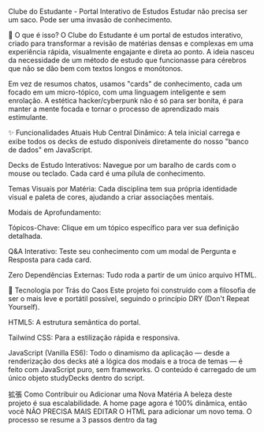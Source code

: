 Clube do Estudante - Portal Interativo de Estudos
Estudar não precisa ser um saco. Pode ser uma invasão de conhecimento.

🤔 O que é isso?
O Clube do Estudante é um portal de estudos interativo, criado para transformar a revisão de matérias densas e complexas em uma experiência rápida, visualmente engajante e direta ao ponto. A ideia nasceu da necessidade de um método de estudo que funcionasse para cérebros que não se dão bem com textos longos e monótonos.

Em vez de resumos chatos, usamos "cards" de conhecimento, cada um focado em um micro-tópico, com uma linguagem inteligente e sem enrolação. A estética hacker/cyberpunk não é só para ser bonita, é para manter a mente focada e tornar o processo de aprendizado mais estimulante.

✨ Funcionalidades Atuais
Hub Central Dinâmico: A tela inicial carrega e exibe todos os decks de estudo disponíveis diretamente do nosso "banco de dados" em JavaScript.

Decks de Estudo Interativos: Navegue por um baralho de cards com o mouse ou teclado. Cada card é uma pílula de conhecimento.

Temas Visuais por Matéria: Cada disciplina tem sua própria identidade visual e paleta de cores, ajudando a criar associações mentais.

Modais de Aprofundamento:

Tópicos-Chave: Clique em um tópico específico para ver sua definição detalhada.

Q&A Interativo: Teste seu conhecimento com um modal de Pergunta e Resposta para cada card.

Zero Dependências Externas: Tudo roda a partir de um único arquivo HTML.

🚀 Tecnologia por Trás do Caos
Este projeto foi construído com a filosofia de ser o mais leve e portátil possível, seguindo o princípio DRY (Don't Repeat Yourself).

HTML5: A estrutura semântica do portal.

Tailwind CSS: Para a estilização rápida e responsiva.

JavaScript (Vanilla ES6): Todo o dinamismo da aplicação — desde a renderização dos decks até a lógica dos modais e a troca de temas — é feito com JavaScript puro, sem frameworks. O conteúdo é carregado de um único objeto studyDecks dentro do script.

拡張 Como Contribuir ou Adicionar uma Nova Matéria
A beleza deste projeto é sua escalabilidade. A home page agora é 100% dinâmica, então você NÃO PRECISA MAIS EDITAR O HTML para adicionar um novo tema. O processo se resume a 3 passos dentro da tag <script> no final do arquivo.

Passo 1: Adicionar os Dados da Matéria
Tudo começa no objeto studyDecks. Ele é o nosso banco de dados. Para criar uma nova matéria, adicione uma nova entrada a este objeto.

Exemplo: Vamos criar uma matéria de "Cibersegurança" com o tema cyan.

const studyDecks = {
    gp: { /* ... dados de Gestão de Projetos ... */ },
    te: { /* ... dados de Tópicos em Engenharia ... */ },
    java: { /* ... dados de Java ... */ },
    ai: { /* ... dados de IA ... */ },
    prog: { /* ... dados de Programação ... */ },

    // SUA NOVA MATÉRIA ENTRA AQUI
    cyber: {
        title: "Cibersegurança",
        theme: "cyan", // Escolha um nome de tema único
        icon: `<svg>...</svg>`, // Cole seu SVG aqui
        summary: "Aprenda a se defender no mundo digital, de phishing a firewalls.",
        cards: [
            // Array de cards
            {
                id: 1,
                title: "O que é Phishing?",
                tip: "A pescaria de trouxas da internet.",
                description: "...",
                topics: ["Engenharia Social", "E-mails Falsos"],
                topicsDetails: [
                    { title: "Engenharia Social", content: "<p>...</p>" },
                    { title: "E-mails Falsos", content: "<p>...</p>" }
                ],
                question: "...",
                answer: "..."
            },
            // ... mais cards
        ]
    }
};

Passo 2: Definir as Cores do Novo Tema (CSS)
Para que o seu novo theme: "cyan" funcione visualmente, você precisa ensinar ao CSS quais cores usar.

Vá para a tag <style> no início do arquivo e adicione as regras de cor para o seu novo tema, seguindo o padrão existente.

/* --- ESTILOS DOS MODAIS E SCROLLBARS --- */
.modal-content.theme-yellow::-webkit-scrollbar-thumb { background-color: #facc15; }
/* ADICIONE AQUI */
.modal-content.theme-cyan::-webkit-scrollbar-thumb { background-color: #22d3ee; } /* Cor principal do tema */

/* --- ANIMAÇÕES DE PULSO --- */
@keyframes pulse-yellow { /* ... */ }
/* ADICIONE AQUI */
@keyframes pulse-sky { /* Usando 'sky' como cor de destaque (accent) */
    0%, 100% { box-shadow: 0 0 2px #38bdf8; }
    50% { box-shadow: 0 0 8px #38bdf8, 0 0 10px #38bdf8; }
}

.qa-button.theme-yellow { animation: pulse-yellow 2s infinite; }
/* ADICIONE AQUI */
.qa-button.theme-cyan { animation: pulse-sky 2s infinite; } /* Conecta o botão ao novo keyframe */

Passo 3: Mapear o Tema no Script (JavaScript)
Finalmente, avise ao JavaScript qual é a cor principal e a cor de destaque (accent) do seu novo tema. Dentro da função applyTheme, adicione seu tema ao themeMap.

function applyTheme(theme) {
    const themeMap = {
        purple: { main: 'purple', accent: 'pink'},
        green: { main: 'green', accent: 'amber'},
        orange: { main: 'orange', accent: 'red'},
        blue: { main: 'blue', accent: 'cyan'},
        yellow: { main: 'yellow', accent: 'lime'},
        // ADICIONE AQUI
        cyan: { main: 'cyan', accent: 'sky'} 
    }
    const currentTheme = themeMap[theme] || themeMap.purple;
    // ... o resto da função continua igual
}

E é isso! Salve o arquivo. Ao abri-lo, o script irá ler automaticamente sua nova matéria no studyDecks e renderizar o card na tela inicial, já com a cor, ícone e textos corretos. A mágica da programação dinâmica!

💖 Dedicatória e Criador
Este projeto é, antes de tudo, uma ferramenta de batalha. Nasceu da urgência de uma prova e da necessidade de hackear o processo de aprendizado para um cérebro com TDAH que se recusa a seguir manuais tradicionais.

Portanto, ele é dedicado a todos os estudantes que pensam diferente: àqueles que veem padrões onde outros veem caos, que buscam a essência em vez de decorar o superficial, e que sabem que a melhor forma de aprender é construindo.

A concepção, curadoria de conteúdo e visão para este portal foram idealizadas e criadas por Davi Cortelete, CEO & Founder da InteligenciArte.IA. Sua curiosidade e direcionamento foram o combustível que transformou um simples script em uma plataforma de estudos completa, provando que uma boa colaboração entre a criatividade humana e a inteligência artificial pode gerar resultados incríveis.